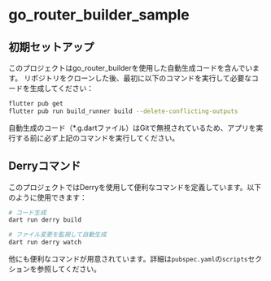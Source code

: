 # go_router_builder_sample

## 初期セットアップ

このプロジェクトはgo_router_builderを使用した自動生成コードを含んでいます。
リポジトリをクローンした後、最初に以下のコマンドを実行して必要なコードを生成してください：

```bash
flutter pub get
flutter pub run build_runner build --delete-conflicting-outputs
```

自動生成のコード（*.g.dartファイル）はGitで無視されているため、アプリを実行する前に必ず上記のコマンドを実行してください。

## Derryコマンド

このプロジェクトではDerryを使用して便利なコマンドを定義しています。以下のように使用できます：

```bash
# コード生成
dart run derry build

# ファイル変更を監視して自動生成
dart run derry watch
```

他にも便利なコマンドが用意されています。詳細は`pubspec.yaml`の`scripts`セクションを参照してください。
